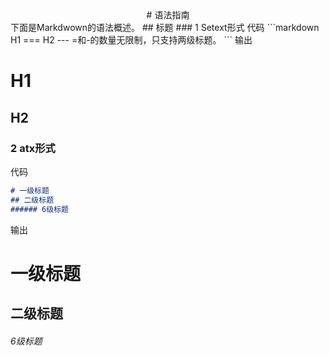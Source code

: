 <center># 语法指南</center>  
下面是Markdwown的语法概述。  
## 标题  
### 1 Setext形式  
代码  
```markdown
H1
===
H2
---
=和-的数量无限制，只支持两级标题。
```  
输出  

H1
===
H2
---
### 2 atx形式  
代码  
```markdown  
# 一级标题
## 二级标题
###### 6级标题
```  
输出  
# 一级标题  
## 二级标题  
###### 6级标题  
